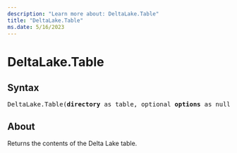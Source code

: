 ```yaml
---
description: "Learn more about: DeltaLake.Table"
title: "DeltaLake.Table"
ms.date: 5/16/2023
---
```

# DeltaLake.Table

## Syntax

<pre>
DeltaLake.Table(<b>directory</b> as table, optional <b>options</b> as nullable record) as any
</pre>

## About

Returns the contents of the Delta Lake table.

